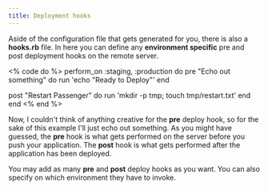 ```yaml
---
title: Deployment hooks
---
```


Aside of the configuration file that gets generated for you, there is also a **hooks.rb** file.
In here you can define any **environment specific** pre and post deployment hooks on the remote server.

<% code do %>
perform_on :staging, :production do
  pre "Echo out something" do
    run 'echo "Ready to Deploy"'
  end
  
  post "Restart Passenger" do
    run 'mkdir -p tmp; touch tmp/restart.txt'
  end
end
<% end %>

Now, I couldn't think of anything creative for the **pre** deploy hook, so for the sake of this example I'll just echo out something. As you might have guessed, the **pre** hook is what gets performed on the server before you push your application. The **post** hook is what gets performed after the application has been deployed.

You may add as many **pre** and **post** deploy hooks as you want. You can also specify on which environment they have to invoke.